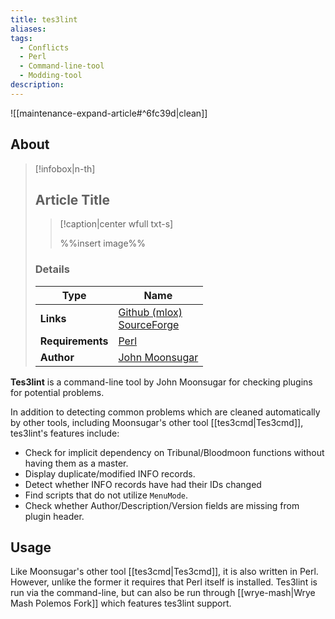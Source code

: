 ```yaml
---
title: tes3lint
aliases: 
tags:
  - Conflicts
  - Perl
  - Command-line-tool
  - Modding-tool
description: 
---
```


![[maintenance-expand-article#^6fc39d|clean]]

## About

> [!infobox|n-th]
> 
> ## Article Title
> 
> > [!caption|center wfull txt-s]
> > 
> > %%insert image%%
> > 
> 
> ### Details
> 
> | Type | Name |
> | --- | --- |
> | **Links** | [Github (mlox)](https://github.com/mlox/mlox/tree/master/util/tes3lint)<br>[SourceForge](https://sourceforge.net/projects/mlox/files/tes3lint/) |
> | **Requirements** | [Perl](https://www.perl.org/get.html) |
> | **Author** | [John Moonsugar](https://github.com/john-moonsugar) |

**Tes3lint** is a command-line tool by John Moonsugar for checking plugins for potential problems.

In addition to detecting common problems which are cleaned automatically by other tools, including Moonsugar's other tool [[tes3cmd|Tes3cmd]], tes3lint's features include:

- Check for implicit dependency on Tribunal/Bloodmoon functions without having them as a master.
- Display duplicate/modified INFO records.
- Detect whether INFO records have had their IDs changed
- Find scripts that do not utilize `MenuMode`.
- Check whether Author/Description/Version fields are missing from plugin header.



## Usage

Like Moonsugar's other tool [[tes3cmd|Tes3cmd]], it is also written in Perl. However, unlike the former it requires that Perl itself is installed. Tes3lint is run via the command-line, but can also be run through [[wrye-mash|Wrye Mash Polemos Fork]] which features tes3lint support.

